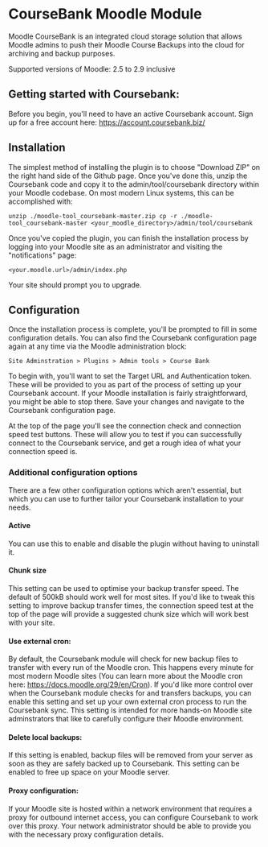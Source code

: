 # CourseBank Moodle Module

Moodle CourseBank is an integrated cloud storage solution that allows Moodle admins to push their Moodle Course Backups into the cloud for archiving and backup purposes.

Supported versions of Moodle: 2.5 to 2.9 inclusive

## Getting started with Coursebank:

Before you begin, you'll need to have an active Coursebank account. Sign up for a free account here: https://account.coursebank.biz/

## Installation

The simplest method of installing the plugin is to choose "Download ZIP" on the right hand side of the Github page. Once you've done this, unzip the Coursebank code and copy it to the admin/tool/coursebank directory within your Moodle codebase. On most modern Linux systems, this can be accomplished with:

`unzip ./moodle-tool_coursebank-master.zip
cp -r ./moodle-tool_coursebank-master <your_moodle_directory>/admin/tool/coursebank`

Once you've copied the plugin, you can finish the installation process by logging into your Moodle site as an administrator and visiting the "notifications" page:

`<your.moodle.url>/admin/index.php`

Your site should prompt you to upgrade.

## Configuration

Once the installation process is complete, you'll be prompted to fill in some configuration details. You can also find the Coursebank configuration page again at any time via the Moodle administration block:

`Site Adminstration > Plugins > Admin tools > Course Bank`

To begin with, you'll want to set the Target URL and Authentication token. These will be provided to you as part of the process of setting up your Coursebank account. If your Moodle installation is fairly straightforward, you might be able to stop there. Save your changes and navigate to the Coursebank configuration page.

At the top of the page you'll see the connection check and connection speed test buttons. These will allow you to test if you can successfully connect to the Coursebank service, and get a rough idea of what your connection speed is.

### Additional configuration options

There are a few other configuration options which aren't essential, but which you can use to further tailor your Coursebank installation to your needs.

#### Active

You can use this to enable and disable the plugin without having to uninstall it.

#### Chunk size

This setting can be used to optimise your backup transfer speed. The default of 500kB should work well for most sites. If you'd like to tweak this setting to improve backup transfer times, the connection speed test at the top of the page will provide a suggested chunk size which will work best with your site.

#### Use external cron:

By default, the Coursebank module will check for new backup files to transfer with every run of the Moodle cron. This happens every minute for most modern Moodle sites (You can learn more about the Moodle cron here: https://docs.moodle.org/29/en/Cron). If you'd like more control over when the Coursebank module checks for and transfers backups, you can enable this setting and set up your own external cron process to run the Coursebank sync. This setting is intended for more hands-on Moodle site adminstrators that like to carefully configure their Moodle environment.

#### Delete local backups:

If this setting is enabled, backup files will be removed from your server as soon as they are safely backed up to Coursebank. This setting can be enabled to free up space on your Moodle server.

#### Proxy configuration:

If your Moodle site is hosted within a network environment that requires a proxy for outbound internet access, you can configure Coursebank to work over this proxy. Your network administrator should be able to provide you with the necessary proxy configuration details.
